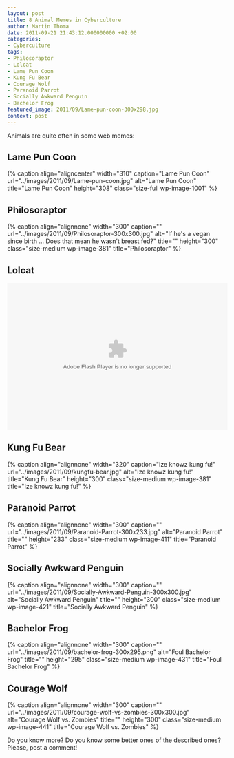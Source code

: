 ```yaml
---
layout: post
title: 8 Animal Memes in Cyberculture
author: Martin Thoma
date: 2011-09-21 21:43:12.000000000 +02:00
categories:
- Cyberculture
tags:
- Philosoraptor
- Lolcat
- Lame Pun Coon
- Kung Fu Bear
- Courage Wolf
- Paranoid Parrot
- Socially Awkward Penguin
- Bachelor Frog
featured_image: 2011/09/Lame-pun-coon-300x298.jpg
context: post
---
```

Animals are quite often in some web memes:
<h2>Lame Pun Coon</h2>
{% caption align="aligncenter" width="310" caption="Lame Pun Coon" url="../images/2011/09/Lame-pun-coon.jpg" alt="Lame Pun Coon" title="Lame Pun Coon" height="308" class="size-full wp-image-1001" %}

<h2>Philosoraptor</h2>
{% caption align="alignnone" width="300" caption="" url="../images/2011/09/Philosoraptor-300x300.jpg" alt="If he's a vegan since birth ... Does that mean he wasn't breast fed?" title="" height="300" class="size-medium wp-image-381" title="Philosoraptor" %}

<h2>Lolcat</h2>
<object width="512" height="341" classid="clsid:d27cdb6e-ae6d-11cf-96b8-444553540000" codebase="http://download.macromedia.com/pub/shockwave/cabs/flash/swflash.cab#version=6,0,40,0"><param name="flashvars" value="host=picasaweb.google.com&amp;hl=de&amp;feat=flashalbum&amp;RGB=0x000000&amp;feed=http%3A%2F%2Fpicasaweb.google.com%2Fdata%2Ffeed%2Fapi%2Fuser%2Fthemoosemind%2Falbumid%2F5444766564208572833%3Falt%3Drss%26kind%3Dphoto%26hl%3Dde" /><param name="pluginspage" value="http://www.macromedia.com/go/getflashplayer" /><param name="src" value="http://picasaweb.google.com/s/c/bin/slideshow.swf" /><embed width="512" height="341" type="application/x-shockwave-flash" src="http://picasaweb.google.com/s/c/bin/slideshow.swf" flashvars="host=picasaweb.google.com&amp;hl=de&amp;feat=flashalbum&amp;RGB=0x000000&amp;feed=http%3A%2F%2Fpicasaweb.google.com%2Fdata%2Ffeed%2Fapi%2Fuser%2Fthemoosemind%2Falbumid%2F5444766564208572833%3Falt%3Drss%26kind%3Dphoto%26hl%3Dde" pluginspage="http://www.macromedia.com/go/getflashplayer" /></object>

<h2>Kung Fu Bear</h2>
{% caption align="alignnone" width="320" caption="Ize knowz kung fu!" url="../images/2011/09/kungfu-bear.jpg" alt="Ize knowz kung fu!" title="Kung Fu Bear" height="300" class="size-medium wp-image-381" title="Ize knowz kung fu!" %}

<h2>Paranoid Parrot</h2>
{% caption align="alignnone" width="300" caption="" url="../images/2011/09/Paranoid-Parrot-300x233.jpg" alt="Paranoid Parrot" title="" height="233" class="size-medium wp-image-411" title="Paranoid Parrot" %}

<h2>Socially Awkward Penguin</h2>
{% caption align="alignnone" width="300" caption="" url="../images/2011/09/Socially-Awkward-Penguin-300x300.jpg" alt="Socially Awkward Penguin" title="" height="300" class="size-medium wp-image-421" title="Socially Awkward Penguin" %}

<h2>Bachelor Frog</h2>
{% caption align="alignnone" width="300" caption="" url="../images/2011/09/bachelor-frog-300x295.png" alt="Foul Bachelor Frog" title="" height="295" class="size-medium wp-image-431" title="Foul Bachelor Frog" %}

<h2>Courage Wolf</h2>
{% caption align="alignnone" width="300" caption="" url="../images/2011/09/courage-wolf-vs-zombies-300x300.jpg" alt="Courage Wolf vs. Zombies" title="" height="300" class="size-medium wp-image-441" title="Courage Wolf vs. Zombies" %}

Do you know more? Do you know some better ones of the described ones?
Please, post a comment!
